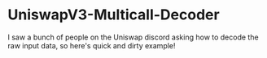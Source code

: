 # UniswapV3-Multicall-Decoder

I saw a bunch of people on the Uniswap discord asking how to decode the raw input data, so here's quick and dirty example!
